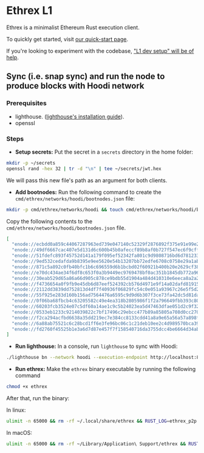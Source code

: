 # Ethrex L1

Ethrex is a minimalist Ethereum Rust execution client.

To quickly get started, visit [our quick-start page](./quick-start-l1.md).

If you're looking to experiment with the codebase, ["L1 dev setup" will be of help](./dev-setup-l1.md).

## Sync (i.e. snap sync) and run the node to produce blocks with Hoodi network

### Prerequisites

* lighthouse. ([lighthouse's installation guide](https://lighthouse-book.sigmaprime.io/installation.html)).
* openssl

### Steps

* **Setup secrets:** Put the secret in a `secrets` directory in the home folder:

```bash
mkdir -p ~/secrets
openssl rand -hex 32 | tr -d "\n" | tee ~/secrets/jwt.hex
```

We will pass this new file's path as an argument for both clients.

* **Add bootnodes:** Run the following command to create the `cmd/ethrex/networks/hoodi/bootnodes.json` file:

```bash
mkdir -p cmd/ethrex/networks/hoodi && touch cmd/ethrex/networks/hoodi/bootnodes.json
```

Copy the following contents to the `cmd/ethrex/networks/hoodi/bootnodes.json` file.

```json
[
  "enode://ecbdd0a859c44067287963ed739e047140c52329f2876892f375e91e99e285c32f5f56943c3df605fe35b7c3113a366730994d0ba465883173f3aedbe028579b@3.38.213.47:64011",
  "enode://49df6667cac407e5d131d6c600b45b0afeccf89b8af0b727f547ec6f9cffca537c851fa8b62dbb35d72fe3f93b678344e02c02c2a6b11c313381c39e12fc08f7@178.162.204.214:60598",
  "enode://51fdefc893f45752d141a179f095ef52342fa801c9d9808716bd6d78123381d7a397d1ed30f02baa03b73d0f0c288e520622ca8c2c83f2cd78314da763343044@47.32.96.208:35260",
  "enode://9ed532cedafda9b8395e9ee5620e54b13207bb72edfe6708c0758e29a1ab9b4ae7836f4aab6fb3978978f46030f3f697d5faf3b126276ca625f1e48cdb4c55ee@141.95.98.128:15761",
  "enode://871c5a892c0fb40bfc1b6c696559d6b1bcbd02f60921b400b20e2629cf38d7d3aaafece97db3525bce37f2a9d7a31055e3e006eac5580e90a58f28adea384fc9@141.94.143.182:30303",
  "enode://e70dc434ae34f6df8c653f0a3b9449ec9769478bf0ac351b1845db772a96a529c776c27d640042756754b4d2041229ad50c2c12e36cb100f6a8a58d1e886dcfc@23.111.184.82:30303",
  "enode://30eab529d65a86a66d905c878ce9bdb55d1904a484d410310e6eeca8a2a2225461f86e58732e5e499061c9ddb80d1ec00e96ad6a5e596d42445d5f3752fb96ba@113.43.234.98:61487",
  "enode://f4736654a0f9fb9e45db6d87eef524392cb576d4971e9f14a02dafd8191557dba648088f14eab0503bbc33559847bc027cd7ad0b4c3f1efa6245ab724110c623@193.35.50.208:47894",
  "enode://2112dd3839dd752813d4df7f40936f06829fc54c0e051a93967c26e5f5d27d99d886b57b4ffcc3c475e930ec9e79c56ef1dbb7d86ca5ee83a9d2ccf36e5c240c@134.209.138.84:30303",
  "enode://55f925e283d160b156ad7564476a6595c9d9d6b307f3ce73fa42dc5d81dae264a6aca7115898b86e7640fdb515887f2f0afe6953ed761ff3681b4668ac69d2d9@73.231.50.199:30303?discport=29415",
  "enode://0f06ba68fbcb4c63205582c49e4ea318b2805986f1f2a796649fbb393c80e24f73748d4cb8a8a7769f3807a89193d965e5610ca56fccbc824c2b1981650f12d6@162.55.232.246:30303",
  "enode://60203fcb3524e07c5df60a14ae1c9c5b24023ea5d47463dfae051d2c9f3219f309657537576090ca0ae641f73d419f53d8e8000d7a464319d4784acd7d2abc41@209.38.124.160:30303",
  "enode://0533eb1233c9214039822c7bf17496c29ebcc477b89a85805a708d0cc270ad9e3fd1d184004e943a53160251cfda5aa4bf2f068c43120cb048775d919a0968a5@65.109.125.217:53096",
  "enode://f2ca294acfbd6638a35dd219ec7e384cc8133cdd41a8a9e65a56a57a898fea8b79d14814f3cc184f17374b9b14052310087c16dfdb3525bf19fd187e326a0a48@91.99.30.108:30303",
  "enode://6a88ab75521c6c28bcd1ff6e3fe96bc06c1c21deb10ee2c4d989570bca398e9e2526439c076bb226f86b88a3eb305cf66b2447130357d3590f77f7f75a0aad07@57.128.20.31:30303",
  "enode://fd2760f45525b1e3a6d7d87e457f7f158540716da3755dcc4be6664d34ab50dea3a552414a60eb8787349faf45d68eb8081116aa42a6746fde616e5b6e934d82@202.137.165.13:47500"
]
```

* **Run lighthouse:** In a console, run `lighthouse` to sync with Hoodi:

```bash
./lighthouse bn --network hoodi --execution-endpoint http://localhost:8551 --execution-jwt ~/secrets/jwt.hex --http --checkpoint-sync-url https://hoodi-checkpoint-sync.attestant.io/ --purge-db
```

* **Run ethrex:** Make the `ethrex` binary executable by running the following command

```bash
chmod +x ethrex
```

After that, run the binary:

In linux:

```bash
ulimit -n 65000 && rm -rf ~/.local/share/ethrex && RUST_LOG=ethrex_p2p::rlpx::eth::blocks=off,ethrex_p2p::sync=debug,ethrex_p2p::network=info,ethrex_p2p::discv4=off,spawned_concurrency::tasks::gen_server=off ./ethrex --http.addr 0.0.0.0 --network hoodi --authrpc.jwtsecret ~/secrets/jwt.hex --syncmode snap 2>&1 | tee output.log
```

In macOS:

```sh
ulimit -n 65000 && rm -rf ~/Library/Application\ Support/ethrex && RUST_LOG=ethrex_p2p::rlpx::eth::blocks=off,ethrex_p2p::sync=debug,ethrex_p2p::network=info,ethrex_p2p::discv4=off,spawned_concurrency::tasks::gen_server=off ./ethrex --http.addr 0.0.0.0 --network hoodi --authrpc.jwtsecret ~/secrets/jwt.hex --syncmode snap 2>&1 | tee output.log
```
